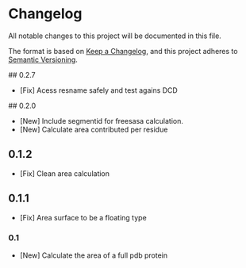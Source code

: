 # Changelog
All notable changes to this project will be documented in this file.

The format is based on [Keep a Changelog](https://keepachangelog.com/en/1.0.0/),
and this project adheres to [Semantic Versioning](https://semver.org/spec/v2.0.0.html).

<!--
The rules for this file:
  * entries are sorted newest-first.
  * summarize sets of changes - don't reproduce every git log comment here.
  * don't ever delete anything.
  * keep the format consistent:
    * do not use tabs but use spaces for formatting
    * 79 char width
    * YYYY-MM-DD date format (following ISO 8601)
  * accompany each entry with github issue/PR number (Issue #xyz)
-->
## 0.2.7
 * [Fix] Acess resname safely and test agains DCD

## 0.2.0
 * [New] Include segmentid for freesasa calculation.
 * [New] Calculate area contributed per residue

## 0.1.2 
 * [Fix] Clean area calculation

## 0.1.1
 * [Fix] Area surface to be a floating type

### 0.1
 * [New] Calculate the area of a full pdb protein

